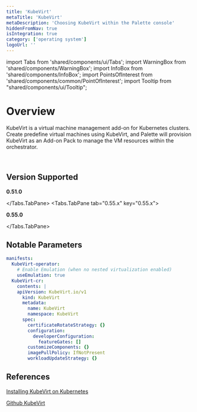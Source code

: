 ```yaml
---
title: 'KubeVirt'
metaTitle: 'KubeVirt'
metaDescription: 'Choosing KubeVirt within the Palette console'
hiddenFromNav: true
isIntegration: true
category: ['operating system']
logoUrl: ''
---
```


import Tabs from 'shared/components/ui/Tabs';
import WarningBox from 'shared/components/WarningBox';
import InfoBox from 'shared/components/InfoBox';
import PointsOfInterest from 'shared/components/common/PointOfInterest';
import Tooltip from "shared/components/ui/Tooltip";

# Overview

KubeVirt is a virtual machine management add-on for Kubernetes clusters. Create predefine virtual machines using KubeVirt, and Palette will provision KubeVirt as an Add-on Pack to manage the VM resources within the orchestrator.

<br />

## Version Supported

<Tabs>
<Tabs.TabPane tab="0.51.x" key="0.51.x">

**0.51.0**

</Tabs.TabPane>
<Tabs.TabPane tab="0.55.x" key="0.55.x">

**0.55.0**

</Tabs.TabPane>
</Tabs>


## Notable Parameters

```yaml
manifests:
  KubeVirt-operator:
    # Enable Emulation (when no nested virtualization enabled)
    useEmulation: true
  KubeVirt-cr:
    contents: |
    apiVersion: KubeVirt.io/v1
      kind: KubeVirt
      metadata:
        name: KubeVirt
        namespace: KubeVirt
      spec:
        certificateRotateStrategy: {}
        configuration:
          developerConfiguration:
            featureGates: []
        customizeComponents: {}
        imagePullPolicy: IfNotPresent
        workloadUpdateStrategy: {}
```

## References

[Installing KubeVirt on Kubernetes](https://KubeVirt.io/user-guide/operations/installation/#installing-KubeVirt-on-kubernetes)

[Github KubeVirt](https://github.com/KubeVirt/KubeVirt/releases/tag/v0.51.0)

